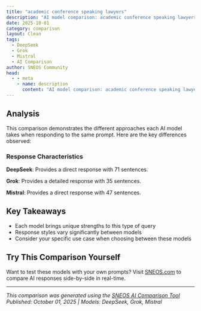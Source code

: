 ```yaml
---
title: "academic conference speaking lawyers"
description: "AI model comparison: academic conference speaking lawyers..."
date: 2025-10-01
category: comparison
layout: Clean
tags:
  - DeepSeek
  - Grok
  - Mistral
  - AI Comparison
author: SNEOS Community
head:
  - - meta
    - name: description
      content: "AI model comparison: academic conference speaking lawyers..."
---
```


<ChatComparison
  title="academic conference speaking lawyers"
  prompt="academic conference speaking lawyers"
  :responses='{"DeepSeek": "Of course. The intersection of academic conferences and lawyers is a rich and multifaceted area. Lawyers participate in, and speak at, academic conferences for a variety of reasons, and their roles can be quite diverse.\n\nHere\u2019s a breakdown of the key aspects, including the types of conferences, the roles lawyers play, and tips for success.\n\n### Types of Academic Conferences Where Lawyers Speak\n\n1. **Law-Specific Academic Conferences:**\n * **Examples:** Annual meetings of the **Law and Society Association (LSA)**, the **American Society of International Law (ASIL)**, or specialized conferences at top law schools (e.g., Yale, Harvard, Stanford).\n * **Focus:** Pure legal scholarship, jurisprudence, empirical legal studies, and interdisciplinary legal research.\n * **Typical Speakers:** Law professors, doctoral (SJD/PhD) candidates, and judges.\n\n2. **Interdisciplinary Conferences:**\n * **Examples:** Conferences on **Bioethics**, **Technology \u0026 Society (STS)**, **Business \u0026 Human Rights**, **Environmental Studies**, or **Public Policy**.\n * **Focus:** A specific theme where law is one crucial component among many (e.g., economics, sociology, medicine).\n * **Typical Speakers:** A mix of academics from various fields, practitioners, policymakers, and **lawyers who can bridge the gap between theory and practice**.\n\n3. **Practitioner-Focused \u0022Academic\u0022 Conferences:**\n * **Examples:** Conferences by the **American Bar Association (ABA)**, **International Bar Association (IBA)**, or specialized institutes for corporate counsel, intellectual property, or litigation.\n * **Focus:** Cutting-edge legal developments, practice skills, and high-level analysis of recent cases, legislation, and regulations. While not \u0022academic\u0022 in the pure sense, they feature deep, scholarly-style presentations.\n * **Typical Speakers:** Senior partners from major law firms, in-house counsel from large corporations, judges, and regulators.\n\n### The Different \u0022Hats\u0022 a Lawyer-Speaker Can Wear\n\nA lawyer at an academic conference is rarely *just* a practitioner. They typically adopt one of these roles:\n\n* **The Practitioner-Scholar:** This lawyer uses their practical experience as data. They present case studies, analyze trends in litigation or deal-making, and ground theoretical discussions in real-world consequences. (e.g., \u0022A Practitioner\u0027s View on the Enforceability of Smart Contracts\u0022).\n* **The Legal Reformer / Advocate:** This speaker is often from a non-profit, NGO, or government agency. They present research to advocate for a legal or policy change. Their goal is to persuade the academic community to engage with their cause. (e.g., \u0022Data from the Frontlines: Why Current Asylum Law Fails LGBTQ\u002B Claimants\u0022).\n* **The Interdisciplinary Bridge:** This lawyer explains complex legal concepts to a non-legal audience and, in turn, translates other disciplines\u0027 insights for a legal audience. They are crucial for collaboration. (e.g., \u0022Translating Neurobiological Evidence for the Courtroom: Challenges and Opportunities\u0022).\n* **The Pure Academic (with a JD):** This is a law professor or full-time researcher. They are presenting traditional academic work, such as a paper deconstructing a Supreme Court opinion or proposing a new theoretical framework.\n\n### Key Differences from Traditional Legal Speaking\n\n| Aspect | Traditional Legal CLE / Client Presentation | Academic Conference Presentation |\n| :--- | :--- | :--- |\n| **Primary Audience** | Other lawyers, clients | Academics, researchers, students, interdisciplinary experts |\n| **Goal** | Inform practice, win business, comply with CLE | Contribute to knowledge, spark debate, network for research |\n| **Language \u0026 Jargon** | Heavy use of legal terms (\u0022res ipsa loquitur,\u0022 \u0022summary judgment\u0022) | Must explain or avoid dense legal jargon; more conceptual |\n| **Evidence \u0026 Support** | Case law, statutes, regulations | Peer-reviewed studies, empirical data, theoretical frameworks |\n| **Q\u0026A Session** | Often practical (\u0022How would you argue this?\u0022) | Often theoretical (\u0022How does this fit with Scholar X\u0027s model?\u0022) |\n\n### Tips for a Lawyer Speaking at an Academic Conference\n\n1. **Know Your Audience:** Are you speaking to 50 philosophy PhDs or a mix of engineers and policymakers? Tailor your content, examples, and language accordingly. **Assume intelligence, but not legal expertise.**\n\n2. **Focus on the \u0022So What?\u0022**: Academics care about the contribution to knowledge. Clearly state your thesis and why it matters. What gap in the literature are you filling? What real-world problem does your analysis illuminate?\n\n3. **Translate Legal Concepts:** Don\u0027t just cite a landmark case; explain its philosophical underpinnings or its social impact. Instead of \u0022**Daubert** standard,\u0022 say \u0022the legal test for admitting expert scientific testimony.\u0022\n\n4. **Embrace the Theoretical:** Be prepared to move beyond the \u0022what\u0022 of the law to the \u0022why.\u0022 You might be asked about normative justifications, philosophical conflicts, or long-term societal implications.\n\n5. **Be Ready for a Different Kind of Q\u0026A:** Questions can be challenging, abstract, or come from a completely different disciplinary angle. Listen carefully, don\u0027t get defensive, and see it as a scholarly dialogue, not a cross-examination.\n\n6. **Respect Time Limits Rigorously:** Academic conferences run on tight schedules. Going over your time is a major faux pas and disrespects other speakers.\n\n7. **Provide a Handout or Slide Deck:** Since your concepts may be new, a well-designed handout or accessible slide deck can be invaluable for the audience to follow along and remember your key points.\n\n### Example Presentation Topics\n\n* **For a Tech Law Conference:** \u0022Algorithmic Bias as a Tort: Applying Negligence Principles to AI Systems.\u0022\n* **For a Health Conference:** \u0022The Law of Genetic Information: How GDPR and HIPAA Create a Patchwork of Protection.\u0022\n* **For a Business Ethics Conference:** \u0022Beyond Compliance: Using Fiduciary Duty to Mandate Corporate Climate Action.\u0022\n\nIn summary, when lawyers speak at academic conferences, they act as vital connectors between the abstract world of legal theory and the concrete realities of legal practice. Success hinges on the ability to adapt, translate, and engage in a scholarly conversation that values depth, critique, and the advancement of knowledge.", "Grok": "I believe you are looking for information about lawyers speaking at academic conferences. If you meant something else, please clarify.\n\nAcademic conferences are events where professionals, researchers, and scholars gather to discuss and share knowledge on specific topics. Lawyers may be invited to speak at such conferences, particularly in areas related to law, policy, ethics, or interdisciplinary subjects. Below is a breakdown of key points related to lawyers speaking at academic conferences:\n\n### 1. **Why Lawyers Speak at Academic Conferences**\n - **Expertise Sharing**: Lawyers often provide practical insights into legal systems, case law, or emerging legal trends that complement academic research.\n - **Interdisciplinary Collaboration**: They may speak at conferences in fields like criminology, human rights, business, technology, or environmental studies to provide a legal perspective.\n - **Policy and Advocacy**: Lawyers may discuss the real-world implications of laws or advocate for reform in areas of public interest.\n - **Networking and Professional Development**: Speaking at conferences can help lawyers build their reputation, connect with academics, and stay updated on research.\n\n### 2. **Common Topics for Lawyers at Academic Conferences**\n - Legal theory and philosophy\n - Human rights and international law\n - Intellectual property in the digital age\n - Corporate law and governance\n - Environmental law and climate justice\n - Ethics and professional responsibility\n - Legal implications of emerging technologies (e.g., AI, blockchain)\n - Access to justice and legal aid\n - Criminal justice reform\n\n### 3. **How Lawyers Are Selected to Speak**\n - **Call for Papers**: Many conferences issue calls for papers or proposals. Lawyers with relevant expertise or research can submit abstracts to be considered for speaking slots.\n - **Invitations**: Established lawyers or legal scholars may be directly invited as keynote speakers or panelists.\n - **Academic Affiliation**: Lawyers who are also professors or researchers at universities often participate in conferences as part of their academic roles.\n - **Collaboration**: Lawyers may co-present with academics or other professionals on joint projects or case studies.\n\n### 4. **Preparing to Speak at an Academic Conference**\n - **Understand the Audience**: Academic audiences often expect evidence-based arguments, theoretical frameworks, and citations of prior research or case law.\n - **Adhere to Guidelines**: Conferences typically have specific formats for presentations, including time limits and submission of papers or slides.\n - **Focus on Research**: Unlike CLE (Continuing Legal Education) events, academic conferences prioritize original research or analysis over practical training.\n - **Engage with Peers**: Be prepared for Q\u0026A sessions and critical feedback from scholars and attendees.\n\n### 5. **Where to Find Academic Conferences for Lawyers**\n - **Legal Associations**: Organizations like the American Bar Association (ABA) or International Bar Association (IBA) often list or host academic events.\n - **University Websites**: Law schools frequently organize or advertise conferences on legal topics.\n - **Conference Databases**: Platforms like Conference Alerts, AllConferences, or Eventbrite list academic events by field.\n - **Discipline-Specific Groups**: For example, the Law and Society Association or the European Society of International Law host conferences where lawyers often speak.\n\n### 6. **Benefits for Lawyers**\n - Enhancing credibility and visibility in both legal and academic communities.\n - Opportunities to publish papers in conference proceedings or journals.\n - Building connections with researchers, policymakers, and other professionals.\n - Staying informed about cutting-edge issues and research that can influence legal practice.\n\nIf you are looking for specific conferences, resources, or guidance on how to prepare a presentation or submit a proposal, let me know! Additionally, if you meant something else by \u0022academic conference speaking lawyers,\u0022 such as legal representation for conference speakers, please clarify.", "Mistral": "Academic conferences that focus on legal topics often feature speakers who are lawyers, legal scholars, and other professionals in the field. These conferences provide a platform for the exchange of ideas, research findings, and best practices in various areas of law. Here are some key aspects and tips for lawyers speaking at academic conferences:\n\n### Key Aspects of Academic Conferences for Lawyers\n\n1. **Research Presentation**:\n - **Original Research**: Presenting original research findings, case studies, or theoretical frameworks.\n - **Methodology**: Discussing the methodology used in legal research, including qualitative and quantitative approaches.\n\n2. **Panel Discussions**:\n - **Expert Panels**: Participating in panel discussions on specific legal topics, such as constitutional law, international law, or corporate law.\n - **Interdisciplinary Panels**: Engaging in discussions that bridge law with other disciplines like economics, sociology, or political science.\n\n3. **Keynote Speeches**:\n - **Influential Speakers**: Delivering keynote speeches that set the tone for the conference, often addressing broader themes or emerging trends in the legal field.\n - **High-Profile Cases**: Discussing high-profile legal cases and their implications.\n\n4. **Workshops and Seminars**:\n - **Skill Development**: Conducting workshops on practical skills such as legal writing, advocacy, or negotiation.\n - **Special Topics**: Leading seminars on specialized topics like intellectual property, environmental law, or human rights.\n\n5. **Networking Opportunities**:\n - **Professional Connections**: Building professional networks with other lawyers, academics, and practitioners.\n - **Collaboration**: Exploring opportunities for collaboration on research projects, publications, or legal initiatives.\n\n### Tips for Lawyers Speaking at Academic Conferences\n\n1. **Preparation**:\n - **Know Your Audience**: Understand the background and interests of your audience to tailor your presentation accordingly.\n - **Clear Objectives**: Define clear objectives for your presentation and ensure they are communicated effectively.\n\n2. **Content Development**:\n - **Relevance**: Ensure your content is relevant to the conference theme and adds value to the attendees.\n - **Structure**: Organize your presentation with a clear introduction, body, and conclusion. Use headings and subheadings to guide the audience.\n\n3. **Presentation Skills**:\n - **Engaging Delivery**: Use a mix of visual aids, anecdotes, and interactive elements to keep the audience engaged.\n - **Time Management**: Stick to the allocated time and practice your presentation to ensure smooth delivery.\n\n4. **Q\u0026A Sessions**:\n - **Anticipate Questions**: Prepare for potential questions from the audience and be ready to provide thoughtful, informed responses.\n - **Active Listening**: Listen carefully to questions and clarify if necessary before answering.\n\n5. **Professionalism**:\n - **Ethical Considerations**: Ensure that your presentation adheres to ethical standards and respects confidentiality where necessary.\n - **Citation and Attribution**: Properly cite sources and give credit to other researchers or practitioners whose work you reference.\n\n6. **Follow-Up**:\n - **Contact Information**: Provide your contact information for follow-up discussions or collaborations.\n - **Feedback**: Seek feedback from the audience and organizers to improve future presentations.\n\n### Examples of Legal Academic Conferences\n\n1. **American Bar Association (ABA) Annual Meeting**:\n - A large-scale event featuring a wide range of legal topics and speakers from various legal fields.\n\n2. **International Bar Association (IBA) Annual Conference**:\n - A global event that brings together legal professionals from around the world to discuss international legal issues.\n\n3. **Law and Society Association (LSA) Annual Meeting**:\n - Focuses on the interdisciplinary study of law and society, attracting scholars and practitioners interested in the social context of law.\n\n4. **Association of American Law Schools (AALS) Annual Meeting**:\n - A gathering of law school faculty and administrators to discuss legal education and research.\n\n5. **European Law Institute (ELI) Annual Conference**:\n - Addresses European legal issues and fosters the development of European law.\n\nParticipating in academic conferences can significantly enhance a lawyer\u0027s professional development, contribute to the legal discourse, and open doors to new opportunities."}' 
  published-date="22:46"
/>

## Analysis

This comparison demonstrates the different approaches each AI model takes when responding to the same prompt. Here are the key differences observed:

### Response Characteristics

**DeepSeek**: Provides a direct response with 71 sentences. 

**Grok**: Provides a detailed response with 35 sentences. 

**Mistral**: Provides a direct response with 47 sentences. 

## Key Takeaways

- Each model brings unique strengths to this type of query
- Response styles vary significantly between models
- Consider your specific use case when choosing between these models

## Try This Comparison Yourself

Want to test these models with your own prompts? Visit [SNEOS.com](https://sneos.com) to compare AI responses side-by-side in real-time.

---

*This comparison was generated using the [SNEOS AI Comparison Tool](https://sneos.com)*
*Published: October 01, 2025 | Models: DeepSeek, Grok, Mistral*
